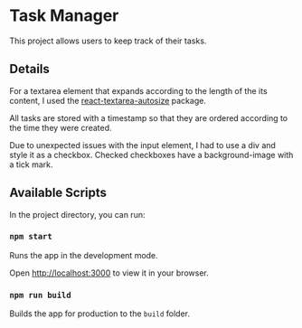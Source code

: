 # Task Manager

This project allows users to keep track of their tasks.

## Details

For a textarea element that expands according to the length of the its content, I used the [react-textarea-autosize](https://www.npmjs.com/package/react-textarea-autosize) package.

All tasks are stored with a timestamp so that they are ordered according to the time they were created.

Due to unexpected issues with the input element, I had to use a div and style it as a checkbox. Checked checkboxes have a background-image with a tick mark.

## Available Scripts

In the project directory, you can run:

### `npm start`

Runs the app in the development mode.

Open [http://localhost:3000](http://localhost:3000) to view it in your browser.

### `npm run build`

Builds the app for production to the `build` folder.